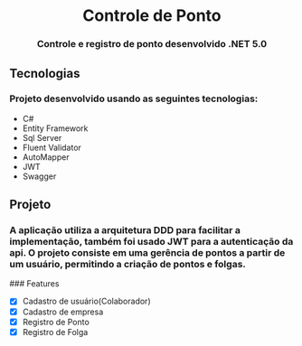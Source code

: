<h1 align="center">Controle de Ponto</h1>
<h3 align="center">Controle e registro de ponto desenvolvido .NET 5.0</h3>

<h2>Tecnologias</h2>
<h3>Projeto desenvolvido usando as seguintes tecnologias:</h3>
<ul>
  <li>C#</li>
  <li>Entity Framework</li>
  <li>Sql Server</li>
  <li>Fluent Validator</li>
  <li>AutoMapper</li>
  <li>JWT</li>
  <li>Swagger</li>
</ul>
<h2>Projeto</h2>
<h3>A aplicação utiliza a arquitetura DDD para facilitar a implementação, também foi usado  JWT para a autenticação da api.
O projeto consiste em uma gerência de pontos a partir de um usuário, permitindo a criação de pontos e folgas.
</h3>
### Features

- [x] Cadastro de usuário(Colaborador)
- [x] Cadastro de empresa
- [x] Registro de Ponto
- [x] Registro de Folga 
